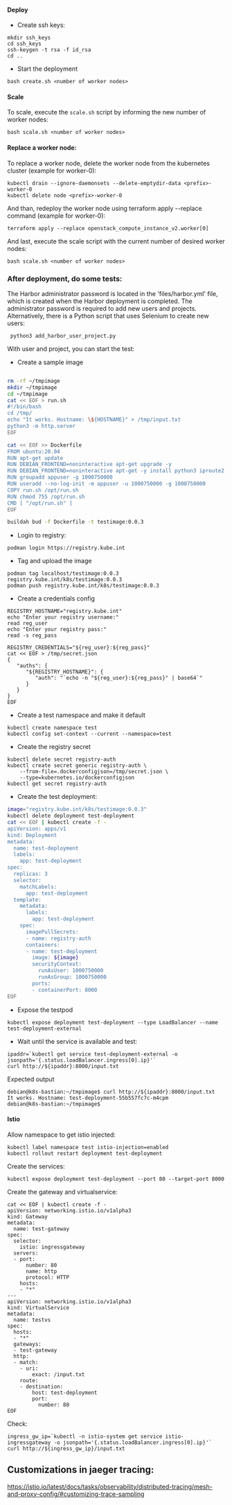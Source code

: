 #### Deploy
- Create ssh keys:
```shell
mkdir ssh_keys
cd ssh_keys
ssh-keygen -t rsa -f id_rsa
cd ..
```

- Start the deployment
```shell
bash create.sh <number of worker nodes>
```

#### Scale
To scale, execute the `scale.sh` script by informing the new number of worker nodes:
```shell
bash scale.sh <number of worker nodes>
```

#### Replace a worker node:
To replace a worker node, delete the worker node from the kubernetes cluster (example for worker-0):
```shell
kubectl drain --ignore-daemonsets --delete-emptydir-data <prefix>-worker-0
kubectl delete node <prefix>-worker-0
```
And than, redeploy the worker node using terraform apply --replace command (example for worker-0):
```shell
terraform apply --replace openstack_compute_instance_v2.worker[0]
```

And last, execute the scale script with the current number of desired worker nodes:
```shell
bash scale.sh <number of worker nodes>
```

### After deployment, do some tests:
The Harbor administrator password is located in the 'files/harbor.yml' file, which is created when the Harbor deployment is completed. The administrator password is required to add new users and projects. Alternatively, there is a Python script that uses Selenium to create new users:

```shell
 python3 add_harbor_user_project.py
 ```

With user and project, you can start the test:

 - Create a sample image
```bash

rm -rf ~/tmpimage
mkdir ~/tmpimage
cd ~/tmpimage
cat << EOF > run.sh
#!/bin/bash
cd /tmp/
echo "It works. Hostname: \${HOSTNAME}" > /tmp/input.txt
python3 -m http.server
EOF

cat << EOF >> Dockerfile
FROM ubuntu:20.04
RUN apt-get update
RUN DEBIAN_FRONTEND=noninteractive apt-get upgrade -y
RUN DEBIAN_FRONTEND=noninteractive apt-get -y install python3 iproute2 curl net-tools
RUN groupadd appuser -g 1000750000
RUN useradd --no-log-init -m appuser -u 1000750000 -g 1000750000
COPY run.sh /opt/run.sh
RUN chmod 755 /opt/run.sh
CMD [ "/opt/run.sh" ]
EOF

buildah bud -f Dockerfile -t testimage:0.0.3

```

- Login to registry:
```shell
podman login https://registry.kube.int
```

- Tag and upload the image
```shell
podman tag localhost/testimage:0.0.3 registry.kube.int/k8s/testimage:0.0.3
podman push registry.kube.int/k8s/testimage:0.0.3
```

- Create a credentials config
```shell
REGISTRY_HOSTNAME="registry.kube.int"
echo "Enter your registry username:"
read reg_user
echo "Enter your registry pass:"
read -s reg_pass

REGISTRY_CREDENTIALS="${reg_user}:${reg_pass}"
cat << EOF > /tmp/secret.json
{
   "auths": {
      "${REGISTRY_HOSTNAME}": {
         "auth": "`echo -n "${reg_user}:${reg_pass}" | base64`"
      }
   }
}
EOF
```

- Create a test namespace and make it default
```shell
kubectl create namespace test
kubectl config set-context --current --namespace=test
```

- Create the registry secret
```shell
kubectl delete secret registry-auth
kubectl create secret generic registry-auth \
    --from-file=.dockerconfigjson=/tmp/secret.json \
    --type=kubernetes.io/dockerconfigjson
kubectl get secret registry-auth
```

- Create the test deployment:
```bash
image="registry.kube.int/k8s/testimage:0.0.3"
kubectl delete deployment test-deployment
cat << EOF | kubectl create -f -
apiVersion: apps/v1
kind: Deployment
metadata:
  name: test-deployment
  labels:
    app: test-deployment
spec:
  replicas: 3
  selector:
    matchLabels:
      app: test-deployment
  template:
    metadata:
      labels:
        app: test-deployment
    spec:
      imagePullSecrets:
      - name: registry-auth    
      containers:
      - name: test-deployment
        image: ${image}
        securityContext:
          runAsUser: 1000750000
          runAsGroup: 1000750000           
        ports:
        - containerPort: 8000
EOF


```

- Expose the testpod 
```shell
kubectl expose deployment test-deployment --type LoadBalancer --name test-deployment-external
```

- Wait until the service is available and test:
```shell
ipaddr=`kubectl get service test-deployment-external -o jsonpath='{.status.loadBalancer.ingress[0].ip}'`
curl http://${ipaddr}:8000/input.txt
```

Expected output
```log
debian@k8s-bastian:~/tmpimage$ curl http://${ipaddr}:8000/input.txt
It works. Hostname: test-deployment-55b557fc7c-m4cpm
debian@k8s-bastian:~/tmpimage$ 
```

#### Istio

Allow namespace to get istio injected:
```shell
kubectl label namespace test istio-injection=enabled
kubectl rollout restart deployment test-deployment

```

Create the services:
```shell
kubectl expose deployment test-deployment --port 80 --target-port 8000
```

Create the gateway and virtualservice:
```shell
cat << EOF | kubectl create -f -
apiVersion: networking.istio.io/v1alpha3
kind: Gateway
metadata:
  name: test-gateway
spec:
  selector:
    istio: ingressgateway 
  servers:
  - port:
      number: 80
      name: http
      protocol: HTTP
    hosts:
    - "*"
---
apiVersion: networking.istio.io/v1alpha3
kind: VirtualService
metadata:
  name: testvs
spec:
  hosts:
  - "*"
  gateways:
  - test-gateway
  http:
  - match:
    - uri:
        exact: /input.txt        
    route:
    - destination:
        host: test-deployment
        port:
          number: 80
EOF
```


Check:
```
ingress_gw_ip=`kubectl -n istio-system get service istio-ingressgateway -o jsonpath='{.status.loadBalancer.ingress[0].ip}'`
curl http://${ingress_gw_ip}/input.txt

```


## Customizations in jaeger tracing:
https://istio.io/latest/docs/tasks/observability/distributed-tracing/mesh-and-proxy-config/#customizing-trace-sampling